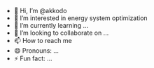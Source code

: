 - 👋 Hi, I’m @akkodo
- 👀 I’m interested in energy system optimization
- 🌱 I’m currently learning ...
- 💞️ I’m looking to collaborate on ...
- 📫 How to reach me 
- 😄 Pronouns: ...
- ⚡ Fun fact: ...

<!---
akkodo/akkodo is a ✨ special ✨ repository because its `README.md` (this file) appears on your GitHub profile.
You can click the Preview link to take a look at your changes.
--->
